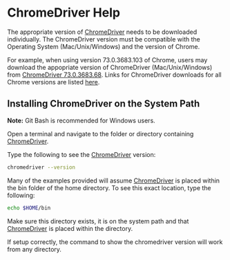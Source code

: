 # ChromeDriver Help

The appropriate version of <a href='http://chromedriver.chromium.org/'>ChromeDriver</a> needs to be downloaded individually.  The ChromeDriver version must be compatible with the Operating System (Mac/Unix/Windows) and the version of Chrome.

For example, when using version 73.0.3683.103 of Chrome, users may download the appopriate version of ChromeDriver (Mac/Unix/Windows) from <a href='https://chromedriver.storage.googleapis.com/index.html?path=73.0.3683.68/'>ChromeDriver 73.0.3683.68</a>.  Links for ChromeDriver downloads for all Chrome versions are listed <a href='http://chromedriver.storage.googleapis.com/index.html'>here</a>.

## Installing ChromeDriver on the System Path

<b>Note:</b> Git Bash is recommended for Windows users.

Open a terminal and navigate to the folder or directory containing <a href='http://chromedriver.chromium.org/'>ChromeDriver</a>.

Type the following to see the <a href='http://chromedriver.chromium.org/'>ChromeDriver</a> version:
```sh
chromedriver --version
```

Many of the examples provided will assume <a href='http://chromedriver.chromium.org/'>ChromeDriver</a> is placed within the bin folder of the home directory.  To see this exact location, type the following:
```sh
echo $HOME/bin
```

Make sure this directory exists, it is on the system path and that <a href='http://chromedriver.chromium.org/'>ChromeDriver</a> is placed within the directory.

If setup correctly, the command to show the chromedriver version will work from any directory.